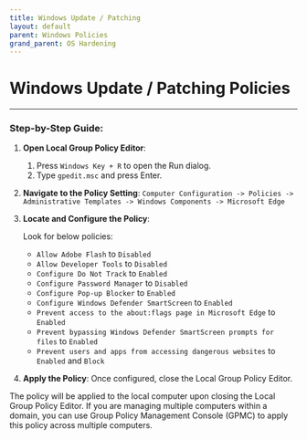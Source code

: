 ```yaml
---
title: Windows Update / Patching
layout: default
parent: Windows Policies
grand_parent: OS Hardening
---
```


# Windows Update / Patching Policies

---

### Step-by-Step Guide:

1. **Open Local Group Policy Editor**:
    1. Press `Windows Key + R` to open the Run dialog.
    2. Type `gpedit.msc` and press Enter.

2. **Navigate to the Policy Setting**: `Computer Configuration -> Policies -> Administrative Templates -> Windows Components -> Microsoft Edge`

3. **Locate and Configure the Policy**:

    Look for below policies:

    - `Allow Adobe Flash` to `Disabled`
    - `Allow Developer Tools` to `Disabled`
    - `Configure Do Not Track` to `Enabled`
    - `Configure Password Manager` to `Disabled`
    - `Configure Pop-up Blocker` to `Enabled`
    - `Configure Windows Defender SmartScreen` to `Enabled`
    - `Prevent access to the about:flags page in Microsoft Edge` to `Enabled`
    - `Prevent bypassing Windows Defender SmartScreen prompts for files` to `Enabled`
    - `Prevent users and apps from accessing dangerous websites` to `Enabled` and `Block`


4. **Apply the Policy**: Once configured, close the Local Group Policy Editor.

The policy will be applied to the local computer upon closing the Local Group Policy Editor. If you are managing multiple computers within a domain, you can use Group Policy Management Console (GPMC) to apply this policy across multiple computers.
